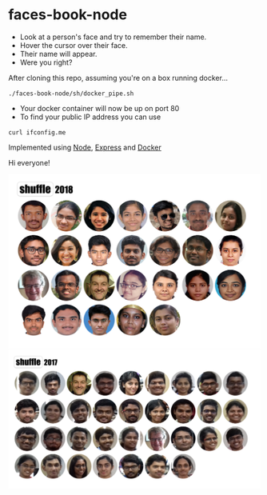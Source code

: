 # faces-book-node
- Look at a person's face and try to remember their name.
- Hover the cursor over their face.
- Their name will appear.
- Were you right?

After cloning this repo, assuming you're on a box running docker...
```
./faces-book-node/sh/docker_pipe.sh
```
- Your docker container will now be up on port 80
- To find your public IP address you can use
```
curl ifconfig.me
```

Implemented using
[Node](https://nodejs.org/en/),
[Express](https://expressjs.com/) and
[Docker](https://www.docker.com/)

Hi everyone!

![screenshot-2018](/img/faces-book-2018.png)
![screenshot-2017](/img/faces-book-2017.png)
